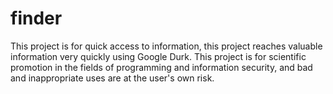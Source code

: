 # finder 
This project is for quick access to information, this project reaches valuable information very quickly using Google Durk.  This project is for scientific promotion in the fields of programming and information security, and bad and inappropriate uses are at the user's own risk.
